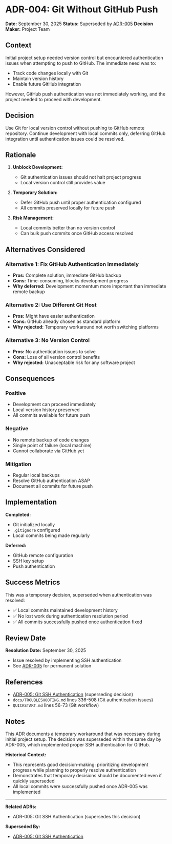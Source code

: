 # ADR-004: Git Without GitHub Push

**Date:** September 30, 2025
**Status:** Superseded by [ADR-005](005-git-ssh-authentication.md)
**Decision Maker:** Project Team

## Context

Initial project setup needed version control but encountered authentication issues when attempting to push to GitHub. The immediate need was to:
- Track code changes locally with Git
- Maintain version history
- Enable future GitHub integration

However, GitHub push authentication was not immediately working, and the project needed to proceed with development.

## Decision

Use Git for local version control without pushing to GitHub remote repository. Continue development with local commits only, deferring GitHub integration until authentication issues could be resolved.

## Rationale

1. **Unblock Development:**
   - Git authentication issues should not halt project progress
   - Local version control still provides value

2. **Temporary Solution:**
   - Defer GitHub push until proper authentication configured
   - All commits preserved locally for future push

3. **Risk Management:**
   - Local commits better than no version control
   - Can bulk push commits once GitHub access resolved

## Alternatives Considered

### Alternative 1: Fix GitHub Authentication Immediately
- **Pros:** Complete solution, immediate GitHub backup
- **Cons:** Time-consuming, blocks development progress
- **Why deferred:** Development momentum more important than immediate remote backup

### Alternative 2: Use Different Git Host
- **Pros:** Might have easier authentication
- **Cons:** GitHub already chosen as standard platform
- **Why rejected:** Temporary workaround not worth switching platforms

### Alternative 3: No Version Control
- **Pros:** No authentication issues to solve
- **Cons:** Loss of all version control benefits
- **Why rejected:** Unacceptable risk for any software project

## Consequences

### Positive
- Development can proceed immediately
- Local version history preserved
- All commits available for future push

### Negative
- No remote backup of code changes
- Single point of failure (local machine)
- Cannot collaborate via GitHub yet

### Mitigation
- Regular local backups
- Resolve GitHub authentication ASAP
- Document all commits for future push

## Implementation

**Completed:**
- Git initialized locally
- `.gitignore` configured
- Local commits being made regularly

**Deferred:**
- GitHub remote configuration
- SSH key setup
- Push authentication

## Success Metrics

This was a temporary decision, superseded when authentication was resolved:
- ✅ Local commits maintained development history
- ✅ No lost work during authentication resolution period
- ✅ All commits successfully pushed once authentication fixed

## Review Date

**Resolution Date:** September 30, 2025
- Issue resolved by implementing SSH authentication
- See [ADR-005](005-git-ssh-authentication.md) for permanent solution

## References

- [ADR-005: Git SSH Authentication](005-git-ssh-authentication.md) (superseding decision)
- `docs/TROUBLESHOOTING.md` lines 336-508 (Git authentication issues)
- `QUICKSTART.md` lines 56-73 (Git workflow)

## Notes

This ADR documents a temporary workaround that was necessary during initial project setup. The decision was superseded within the same day by ADR-005, which implemented proper SSH authentication for GitHub.

**Historical Context:**
- This represents good decision-making: prioritizing development progress while planning to properly resolve authentication
- Demonstrates that temporary decisions should be documented even if quickly superseded
- All local commits were successfully pushed once ADR-005 was implemented

---

**Related ADRs:**
- ADR-005: Git SSH Authentication (supersedes this decision)

**Superseded By:**
- [ADR-005: Git SSH Authentication](005-git-ssh-authentication.md)
